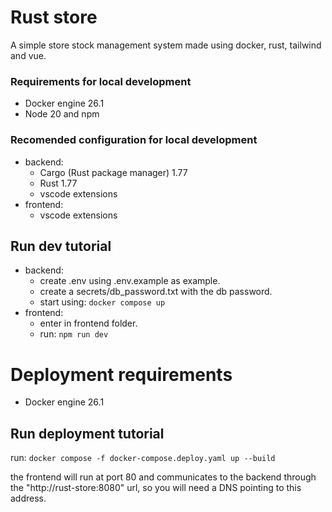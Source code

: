 # Rust store

A simple store stock management system made using docker, rust, tailwind and vue.

### Requirements for local development

-   Docker engine 26.1
-   Node 20 and npm

### Recomended configuration for local development

-   backend:
    -   Cargo (Rust package manager) 1.77
    -   Rust 1.77
    -   vscode extensions
-   frontend:
    -   vscode extensions

## Run dev tutorial

-   backend:
    -   create .env using .env.example as example.
    -   create a secrets/db_password.txt with the db password.
    -   start using:
        `docker compose up`
-   frontend:
    -   enter in frontend folder.
    -   run:
        `npm run dev`

# Deployment requirements

-   Docker engine 26.1

## Run deployment tutorial

run:
`docker compose -f docker-compose.deploy.yaml up --build`

the frontend will run at port 80 and communicates to the backend through the "http://rust-store:8080" url, so you will need a DNS pointing to this address.
